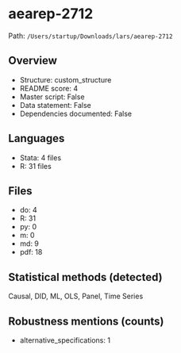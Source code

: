 # aearep-2712

Path: `/Users/startup/Downloads/lars/aearep-2712`

## Overview
- Structure: custom_structure
- README score: 4
- Master script: False
- Data statement: False
- Dependencies documented: False

## Languages
- Stata: 4 files
- R: 31 files

## Files
- do: 4
- R: 31
- py: 0
- m: 0
- md: 9
- pdf: 18

## Statistical methods (detected)
Causal, DID, ML, OLS, Panel, Time Series

## Robustness mentions (counts)
- alternative_specifications: 1
